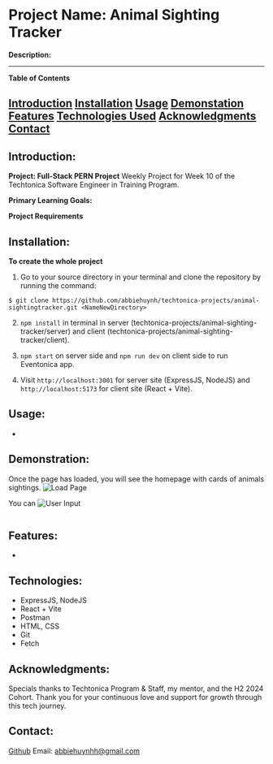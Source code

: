 # Project Name: Animal Sighting Tracker

**Description:**


---

**Table of Contents**

[Introduction](#introduction)
[Installation](#installation)
[Usage](#usage)
[Demonstation](#demonstration)
[Features](#features)
[Technologies Used](#technologies-used)
[Acknowledgments](#acknowledgments)
[Contact](#contact)
---

## Introduction: 
**Project: Full-Stack PERN Project**
Weekly Project for Week 10 of the Techtonica Software Engineer in Training Program.

**Primary Learning Goals:**



**Project Requirements**



## Installation: 
**To create the whole project**
1.  Go to your source directory in your terminal and clone the repository by running the command:

```
$ git clone https://github.com/abbiehuynh/techtonica-projects/animal-sightingtracker.git <NameNewDirectory>
```
2. `npm install` in terminal in server (techtonica-projects/animal-sighting-tracker/server) and client (techtonica-projects/animal-sighting-tracker/client).

3. `npm start` on server side and `npm run dev` on client side to run Eventonica app.

4. Visit `http://localhost:3001` for server site (ExpressJS, NodeJS) and `http://localhost:5173` for client site (React + Vite).

## Usage: 
- 

## Demonstration:

Once the page has loaded, you will see the homepage with cards of animals sightings. 
![Load Page]()

You can 
![User Input]()


![]()

## Features: 
- 


## Technologies: 
- ExpressJS, NodeJS
- React + Vite  
- Postman     
- HTML, CSS
- Git
- Fetch

## Acknowledgments:
Specials thanks to Techtonica Program & Staff, my mentor, and the H2 2024 Cohort. Thank you for your continuous love and support for growth through this tech journey. 

## Contact: 
[Github](https://github.com/abbiehuynh)
Email: abbiehuynhh@gmail.com